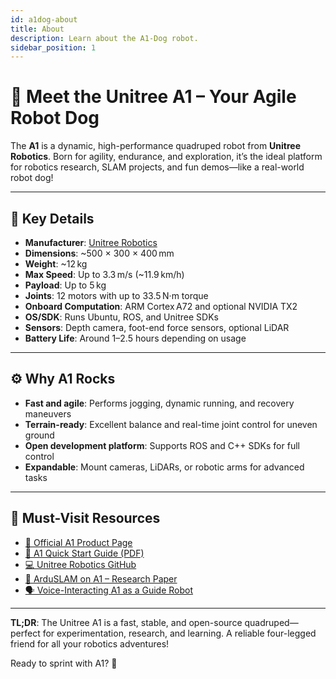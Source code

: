 ```yaml
---
id: a1dog-about
title: About
description: Learn about the A1-Dog robot.
sidebar_position: 1
---
```


# 🐾 Meet the Unitree A1 – Your Agile Robot Dog

The **A1** is a dynamic, high-performance quadruped robot from **Unitree Robotics**. Born for agility, endurance, and exploration, it’s the ideal platform for robotics research, SLAM projects, and fun demos—like a real-world robot dog!

---

## 🌟 Key Details

- **Manufacturer**: [Unitree Robotics](https://www.unitree.com)
- **Dimensions**: ~500 × 300 × 400 mm  
- **Weight**: ~12 kg  
- **Max Speed**: Up to 3.3 m/s (~11.9 km/h)  
- **Payload**: Up to 5 kg  
- **Joints**: 12 motors with up to 33.5 N·m torque  
- **Onboard Computation**: ARM Cortex A72 and optional NVIDIA TX2  
- **OS/SDK**: Runs Ubuntu, ROS, and Unitree SDKs  
- **Sensors**: Depth camera, foot-end force sensors, optional LiDAR  
- **Battery Life**: Around 1–2.5 hours depending on usage

---

## ⚙️ Why A1 Rocks

- **Fast and agile**: Performs jogging, dynamic running, and recovery maneuvers
- **Terrain-ready**: Excellent balance and real-time joint control for uneven ground
- **Open development platform**: Supports ROS and C++ SDKs for full control
- **Expandable**: Mount cameras, LiDARs, or robotic arms for advanced tasks

---

## 🔗 Must-Visit Resources

- [📘 Official A1 Product Page](https://www.unitree.com/a1/)
- [📑 A1 Quick Start Guide (PDF)](https://www.mybotshop.de/Datasheet/QUADRUPED_A1_Guide.pdf)
- [💻 Unitree Robotics GitHub](https://github.com/unitreerobotics)
- [📄 ArduSLAM on A1 – Research Paper](https://arxiv.org/abs/2211.14432)
- [🗣️ Voice-Interacting A1 as a Guide Robot](https://arxiv.org/abs/2111.03718)

---

**TL;DR**: The Unitree A1 is a fast, stable, and open-source quadruped—perfect for experimentation, research, and learning. A reliable four-legged friend for all your robotics adventures!

Ready to sprint with A1? 🦾

